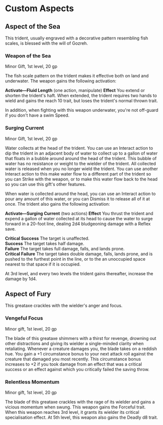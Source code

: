# Custom Aspects

## Aspect of the Sea

This trident, usually engraved with a decorative pattern resembling fish scales, is blessed with the will of Gozreh.

### Weapon of the Sea 

Minor Gift, 1st level, 20 gp

The fish scale pattern on the trident makes it effective both on land and underwater.
The weapon gains the following activation:

**Activate&mdash;Fluid Length** (one action, manipulate)
**Effect** You extend or shorten the trident's haft.
When extended, the trident requires two hands to wield and gains the reach 10 trait, but loses the trident's normal thrown trait.

In addition, when fighting with this weapon underwater, you're not off-guard if you don't have a swim Speed.

### Surging Current

Minor Gift, 1st level, 20 gp

Water collects at the head of the trident.
You can use an Interact action to dip the trident in an adjacent body of water to collect up to a gallon of water that floats in a bubble around around the head of the trident.
This bubble of water has no resistance or weight to the wielder of the trident.
All collected water is released when you no longer wield the trident.
You can use another Interact action to this make water flow to a different part of the trident so you can Strike with the weapon, or to make this water flow back to the head so you can use this gift's other features.

When water is collected around the head, you can use an Interact action to pour any amount of this water, or you can Dismiss it to release all of it at once.
The trident also gains the following activation:

**Activate&mdash;Surging Current** (two actions)
**Effect** You thrust the trident and expend a gallon of water collected at its head to cause the water to surge forward in a 20-foot line, dealing 2d4 bludgeoning damage with a Reflex save.

**Critical Success** The target is unaffected.  
**Success** The target takes half damage.  
**Failure** The target takes full damage, falls, and lands prone.  
**Critical Failure** The target takes double damage, falls, lands prone, and is pushed to the furthest point in the line, or to the an unoccupied space nearest to that space if it is occupied.

At 3rd level, and every two levels the trident gains thereafter, increase the damage by 1d4.

## Aspect of Fury

This greataxe crackles with the wielder's anger and focus.

### Vengeful Focus

Minor gift, 1st level, 20 gp

The blade of this greataxe shimmers with a thirst for revenge, drowning out other distractions and giving its wielder a single-minded clarity when retaliating.
Whenever a creature damages you, the blade takes on a reddish hue.
You gain a +1 circumstance bonus to your next attack roll against the creature that damaged you most recently.
This circumstance bonus increases to +2 if you took damage from an effect that was a critical success or an effect against which you critically failed the saving throw.

### Relentless Momentum

Minor gift, 1st level, 20 gp

The blade of this greataxe crackles with the rage of its wielder and gains a vicious momentum when swung.
This weapon gains the Forceful trait.
When this weapon reaches 3rd level, it grants its wielder its critical specialisation effect.
At 5th level, this weapon also gains the Deadly d8 trait.
